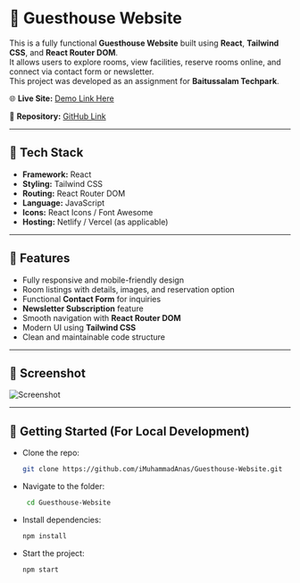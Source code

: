 # 🏨 Guesthouse Website

This is a fully functional **Guesthouse Website** built using **React**, **Tailwind CSS**, and **React Router DOM**.  
It allows users to explore rooms, view facilities, reserve rooms online, and connect via contact form or newsletter.  
This project was developed as an assignment for **Baitussalam Techpark**.

🌐 **Live Site:** [Demo Link Here](https://guesthouse-website.netlify.app/)

📁 **Repository:** [GitHub Link](https://github.com/iMuhammadAnas/Guesthouse-Website)

---

## 🔧 Tech Stack

- **Framework:** React  
- **Styling:** Tailwind CSS  
- **Routing:** React Router DOM  
- **Language:** JavaScript  
- **Icons:** React Icons / Font Awesome  
- **Hosting:** Netlify / Vercel (as applicable)  

---

## 📌 Features

- Fully responsive and mobile-friendly design  
- Room listings with details, images, and reservation option  
- Functional **Contact Form** for inquiries  
- **Newsletter Subscription** feature  
- Smooth navigation with **React Router DOM**  
- Modern UI using **Tailwind CSS**  
- Clean and maintainable code structure  

---

## 📸 Screenshot

![Screenshot](https://ik.imagekit.io/iMuhammadAnas/screencapture-guesthouse-website-netlify-app-2025-08-12-23_54_10.png)

---

## 🚀 Getting Started (For Local Development)

- Clone the repo:

   ```bash
   git clone https://github.com/iMuhammadAnas/Guesthouse-Website.git
   
- Navigate to the folder:
  
  ```bash
   cd Guesthouse-Website
  
- Install dependencies:
  
  ```bash
  npm install
  
- Start the project:
  
  ```bash
  npm start

